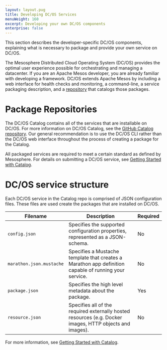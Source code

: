 ```yaml
---
layout: layout.pug
title: Developing DC/OS Services
menuWeight: 160
excerpt: Developing your own DC/OS components
enterprise: false
---
```



This section describes the developer-specific DC/OS components, explaining what is necessary to package and provide your own service on DC/OS. 

The Mesosphere Distributed Cloud Operating System (DC/OS) provides the optimal user experience possible for orchestrating and managing a datacenter. If you are an Apache Mesos developer, you are already familiar with developing a framework. DC/OS extends Apache Mesos by including a web interface for health checks and monitoring, a command-line, a service packaging description, and a [repository](/1.13/administering-clusters/repo/) that catalogs those packages.

# <a name="universe"></a>Package Repositories

The DC/OS Catalog contains all of the services that are installable on DC/OS. For more information on DC/OS Catalog, see the [GitHub Catalog repository](https://github.com/mesosphere/universe). Our general recommendation is to use the DC/OS CLI rather than the DC/OS web interface throughout the process of creating a package for the Catalog.

All packaged services are required to meet a certain standard as defined by Mesosphere. For details on submitting a DC/OS service, see [Getting Started with Catalog](https://github.com/mesosphere/universe/blob/version-3.x/docs/tutorial/GetStarted.md).

# DC/OS service structure

Each DC/OS service in the Catalog repo is comprised of JSON configuration files. These files are used create the packages that are installed on DC/OS.

| Filename               | Description                                                                                              | Required |
|------------------------|----------------------------------------------------------------------------------------------------------|----------|
| `config.json`            | Specifies the supported configuration properties, represented as a JSON-schema.                          | No       |
| `marathon.json.mustache` | Specifies a Mustache template that creates a Marathon app definition capable of running your service.    | No       |
| `package.json`           | Specifies the high level metadata about the package.                                                     | Yes      |
| `resource.json`          | Specifies all of the required externally hosted resources (e.g. Docker images, HTTP objects and images). | No       |

For more information, see [Getting Started with Catalog](https://github.com/mesosphere/universe/blob/version-3.x/docs/tutorial/GetStarted.md).
